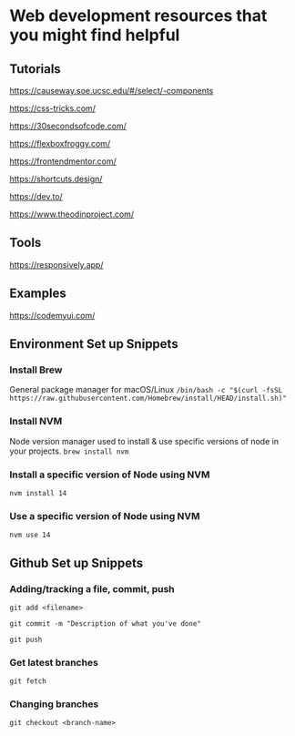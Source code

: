 # Web development resources that you might find helpful

## Tutorials
https://causeway.soe.ucsc.edu/#/select/-components

https://css-tricks.com/

https://30secondsofcode.com/

https://flexboxfroggy.com/

https://frontendmentor.com/

https://shortcuts.design/

https://dev.to/

https://www.theodinproject.com/

## Tools
https://responsively.app/

## Examples
https://codemyui.com/

## Environment Set up Snippets
### Install Brew
General package manager for macOS/Linux
```/bin/bash -c "$(curl -fsSL https://raw.githubusercontent.com/Homebrew/install/HEAD/install.sh)"```

### Install NVM
Node version manager used to install & use specific versions of node in your projects.
```brew install nvm```

### Install a specific version of Node using NVM
```nvm install 14```

### Use a specific version of Node using NVM
```nvm use 14```

## Github Set up Snippets
### Adding/tracking a file, commit, push
```git add <filename>```

```git commit -m "Description of what you've done"```

```git push```

### Get latest branches
```git fetch```

### Changing branches
```git checkout <branch-name>```
